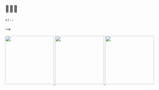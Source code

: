## 🙉🙉🙉
```
<!--
```
-->

<a href="https://github.com/Sebastian-Morua">
  <img height="160em" src="https://github-readme-stats.vercel.app/api?username=Sebastian-Morua">
  <img height="160em" src="https://github-readme-stats.vercel.app/api/top-langs/?username=Sebastian-Morua">
<a
href="https://github.com/Sebastian-Morua">
 <img height="160em" src="https://images.app.goo.gl/Dg98KyYPXfZWMTqC6">
</a>

